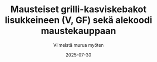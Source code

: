 ---
title: "Mausteiset grilli-kasviskebakot lisukkeineen (V, GF) sekä alekoodi maustekauppaan"
image: "https://vegaanibotti.lauravuo.me/2025/07/2025-07-30_small.png"
date: 2025-07-30
receipt_url: "https://viimeistamuruamyoten.com/mausteiset-grilli-kasviskebakot-lisukkeineen-vegaani-gluteeniton/"
author: "Viimeistä murua myöten"
---